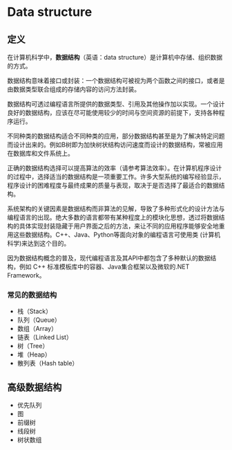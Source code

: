 # Data structure

## 定义

在计算机科学中，**数据结构**（英语：data structure）是计算机中存储、组织数据的方式。

数据结构意味着接口或封装：一个数据结构可被视为两个函数之间的接口，或者是由数据类型联合组成的存储内容的访问方法封装。

数据结构可透过编程语言所提供的数据类型、引用及其他操作加以实现。一个设计良好的数据结构，应该在尽可能使用较少的时间与空间资源的前提下，支持各种程序运行。

不同种类的数据结构适合不同种类的应用，部分数据结构甚至是为了解决特定问题而设计出来的。例如B树即为加快树状结构访问速度而设计的数据结构，常被应用在数据库和文件系统上。

正确的数据结构选择可以提高算法的效率（请参考算法效率）。在计算机程序设计的过程中，选择适当的数据结构是一项重要工作。许多大型系统的编写经验显示，程序设计的困难程度与最终成果的质量与表现，取决于是否选择了最适合的数据结构。

系统架构的关键因素是数据结构而非算法的见解，导致了多种形式化的设计方法与编程语言的出现。绝大多数的语言都带有某种程度上的模块化思想，透过将数据结构的具体实现封装隐藏于用户界面之后的方法，来让不同的应用程序能够安全地重用这些数据结构。C++、Java、Python等面向对象的编程语言可使用类 \(计算机科学\)来达到这个目的。

因为数据结构概念的普及，现代编程语言及其API中都包含了多种默认的数据结构，例如 C++ 标准模板库中的容器、Java集合框架以及微软的.NET Framework。

### 常见的数据结构

* 栈（Stack）
* 队列（Queue）
* 数组（Array）
* 链表（Linked List）
* 树（Tree）
* 堆（Heap）
* 散列表（Hash table）

## 高级数据结构

* 优先队列 
* 图 
* 前缀树 
* 线段树 
* 树状数组



